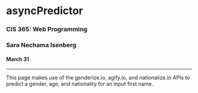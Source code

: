 # asyncPredictor

### CIS 365: Web Programming
### Sara Nechama Isenberg
#### March 31

---
This page makes use of the genderize.io, agify.io, and nationalize.io APIs to predict a gender, age, and nationality for an input first name.